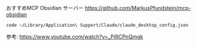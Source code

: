 
おすすめMCP Obsidian サーバー
https://github.com/MarkusPfundstein/mcp-obsidian

```
code ~/Library/Application\ Support/Claude/claude_desktop_config.json
```




参考: https://www.youtube.com/watch?v=_PiRCPnQmgk